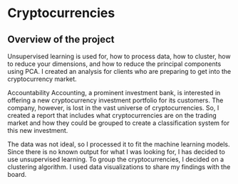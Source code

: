 # Cryptocurrencies

## Overview of the project

Unsupervised learning is used for, how to process data, how to cluster, how to reduce your dimensions, and how to reduce the principal components using PCA. I created an analysis for clients who are preparing to get into the cryptocurrency market.

Accountability Accounting, a prominent investment bank, is interested in offering a new cryptocurrency investment portfolio for its customers. The company, however, is lost in the vast universe of cryptocurrencies. So, I created a report that includes what cryptocurrencies are on the trading market and how they could be grouped to create a classification system for this new investment.

The data was not ideal, so I processed it to fit the machine learning models. Since there is no known output for what I was looking for, I has decided to use unsupervised learning. To group the cryptocurrencies, I decided on a clustering algorithm. I used data visualizations to share my findings with the board.
